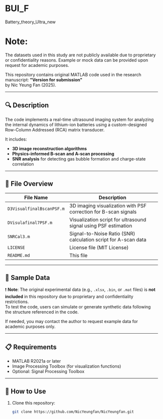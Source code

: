 # BUI_F
Battery_theory_Ultra_new
# Note: 
The datasets used in this study are not publicly available due to proprietary or confidentiality reasons. Example or mock data can be provided upon request for academic purposes.


This repository contains original MATLAB code used in the research manuscript:
**"Version for submission"**  
by Nic Yeung Fan (2025).

---

## 🔍 Description

The code implements a real-time ultrasound imaging system for analyzing the internal dynamics of lithium-ion batteries using a custom-designed Row-Column Addressed (RCA) matrix transducer.

It includes:
- **3D image reconstruction algorithms**
- **Physics-informed B-scan and A-scan processing**
- **SNR analysis** for detecting gas bubble formation and charge-state correlation

---

## 📂 File Overview

| File Name              | Description |
|------------------------|-------------|
| `D3VisualfinalBscanPSF.m` | 3D imaging visualization with PSF correction for B-scan signals |
| `DVisulafinal7PSF.m`      | Visualization script for ultrasound signal using PSF estimation |
| `SNRCal3.m`               | Signal-to-Noise Ratio (SNR) calculation script for A-scan data |
| `LICENSE`                 | License file (MIT License) |
| `README.md`              | This file |

---

## 🧪 Sample Data

❗ **Note**: The original experimental data (e.g., `.xlsx`, `.bin`, or `.mat` files) is **not included** in this repository due to proprietary and confidentiality restrictions.  
To test the code, users can simulate or generate synthetic data following the structure referenced in the code.

If needed, you may contact the author to request example data for academic purposes only.

---

## 📋 Requirements

- MATLAB R2021a or later
- Image Processing Toolbox (for visualization functions)
- Optional: Signal Processing Toolbox

---

## 🚀 How to Use

1. Clone this repository:
   ```bash
   git clone https://github.com/NicYeungfan/NicYeungfan.git

